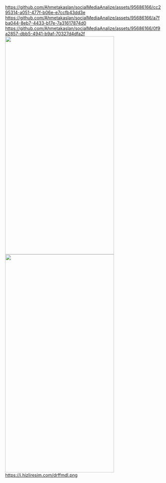 https://github.com/Ahmetakaslan/socialMediaAnalize/assets/95686166/cc295314-a051-477f-b06e-e7ccfb43dd3e
https://github.com/Ahmetakaslan/socialMediaAnalize/assets/95686166/a7fba044-8eb7-4433-b17e-7a31617874d0
https://github.com/Ahmetakaslan/socialMediaAnalize/assets/95686166/0f9a2857-dbb5-4941-b9af-70327d4dfa2f
<img src="https://user-images.githubusercontent.com/95686166/228309020-ae6ff6b8-c9c3-4ffe-a877-f7dfa8a2b338.png" width="350" height="700">
<img src="https://github.com/Ahmetakaslan/socialMediaAnalize/assets/95686166/0f9a2857-dbb5-4941-b9af-70327d4dfa2f" width="350" height="700">
https://i.hizliresim.com/drffmdl.png
